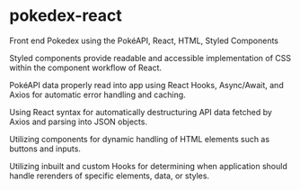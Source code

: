 # pokedex-react
Front end Pokedex using the PokéAPI, React, HTML, Styled Components

Styled components provide readable and accessible implementation of CSS within the component workflow of React.

PokéAPI data properly read into app using React Hooks, Async/Await, and Axios for automatic error handling and caching.

Using React syntax for automatically destructuring API data fetched by Axios and parsing into JSON objects.

Utilizing components for dynamic handling of HTML elements such as buttons and inputs.

Utilizing inbuilt and custom Hooks for determining when application should handle rerenders of specific elements, data, or styles.